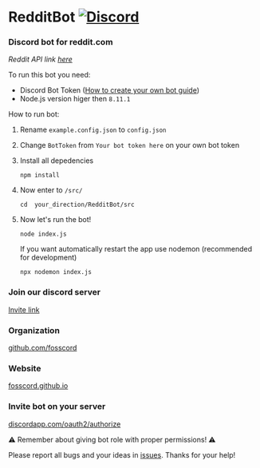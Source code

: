 # RedditBot  [![Discord](https://discordapp.com/api/guilds/367325058353594378/embed.png)]()
### Discord bot for reddit.com

*Reddit API link [here](https://www.reddit.com/dev/api/)*

To run this bot you need:

 - Discord Bot Token ([How to create your own bot guide](https://github.com/reactiflux/discord-irc/wiki/Creating-a-discord-bot-&-getting-a-token))
 - Node.js version higer then `8.11.1`

 How to run bot:

1. Rename ``example.config.json`` to ``config.json``

2. Change ``BotToken`` from ``Your bot token here`` on your own bot token
3. Install all depedencies

    ```
    npm install
    ```
4. Now enter to ``/src/``
    ```
    cd  your_direction/RedditBot/src
    ```

5. Now let's run the bot!
    ```
    node index.js
    ```
    If you want automatically restart the app use nodemon (recommended for development)
    ```
    npx nodemon index.js
    ```

### Join our discord server

[Invite link](https://discord.gg/7q5VcC6)

### Organization

[github.com/fosscord](https://github.com/fosscord)

### Website

[fosscord.github.io](https://fosscord.github.io/)

### Invite bot on your server

[discordapp.com/oauth2/authorize](https://discordapp.com/oauth2/authorize?client_id=485047416291065859&scope=bot&permissions=0)

⚠️ Remember about giving bot role with proper permissions! ⚠️

Please report all bugs and your ideas in [issues](https://github.com/SerekKiri/RedditBot/issues). Thanks for your help!